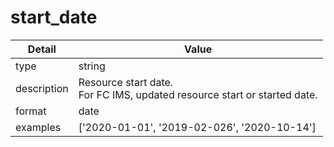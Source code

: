 # start_date
| Detail | Value |
| ------ | ----- |
| type | string |
| description | Resource start date.<br/>For FC IMS, updated resource start or started date. |
| format | date |
| examples | ['2020-01-01', '2019-02-026', '2020-10-14'] |
